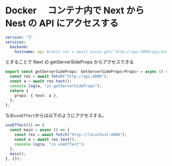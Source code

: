 # Docker 　コンテナ内で Next から Nest の API にアクセスする

```yml:docker-compose.yml
version: "3"
services:
  backend:
    hostname: api #const res = await axios.get('http://api:3000/api/endpoint');
```

とすることで Next の getServerSideProps からアクセスできる

```ts
export const getServerSideProps: GetServerSideProps<Props> = async () => {
  const res = await fetch("http://api:4000");
  const a = await res.text();
  console.log(a, "in getServerSideProps");
  return {
    props: { text: a },
  };
};
```

なお`useEffect`からは以下のようにアクセスする。

```ts
useEffect(() => {
  const main = async () => {
    const res = await fetch("http://localhost:4000");
    const a = await res.text();
    console.log(a, "in useEffect");
  };
  main();
}, []);
```
